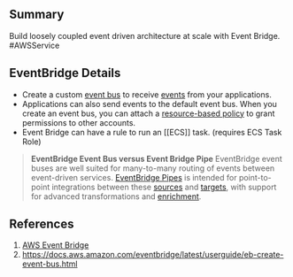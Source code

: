 ## Summary
Build loosely coupled event driven architecture at scale with Event Bridge. #AWSService 

## EventBridge Details
- Create a custom [event bus](https://docs.aws.amazon.com/eventbridge/latest/userguide/eb-event-bus.html) to receive [events](https://docs.aws.amazon.com/eventbridge/latest/userguide/eb-events.html) from your applications. 
-  Applications can also send events to the default event bus. When you create an event bus, you can attach a [resource-based policy](https://docs.aws.amazon.com/eventbridge/latest/userguide/eb-use-resource-based.html) to grant permissions to other accounts.
- Event Bridge can have a rule to run an [[ECS]] task. (requires ECS Task Role)
>**EventBridge Event Bus versus Event Bridge Pipe**
> 	EventBridge event buses are well suited for many-to-many routing of events between event-driven services.
> 	 [EventBridge Pipes](https://docs.aws.amazon.com/eventbridge/latest/userguide/eb-pipes.html) is intended for point-to-point integrations between these [sources](https://docs.aws.amazon.com/eventbridge/latest/userguide/eb-pipes-event-source.html) and [targets](https://docs.aws.amazon.com/eventbridge/latest/userguide/eb-pipes-event-target.html), with support for advanced transformations and [enrichment](https://docs.aws.amazon.com/eventbridge/latest/userguide/eb-pipes.html#pipes-enrichment).

## References

1. [AWS Event Bridge](https://aws.amazon.com/eventbridge/) 
2. https://docs.aws.amazon.com/eventbridge/latest/userguide/eb-create-event-bus.html